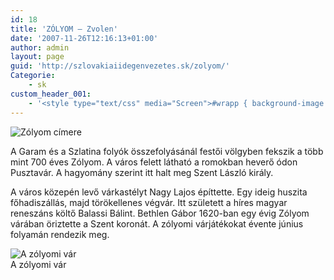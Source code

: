 ```yaml
---
id: 18
title: 'ZÓLYOM – Zvolen'
date: '2007-11-26T12:16:13+01:00'
author: admin
layout: page
guid: 'http://szlovakiaiidegenvezetes.sk/zolyom/'
Categorie:
    - sk
custom_header_001:
    - '<style type="text/css" media="Screen">#wrapp { background-image: url(http://szlovakiaiidegenvezetes.sk/wp-content/themes/sakura-fr/images/szlovakia-zolyom.jpg);}</style>'
---
```


![Zólyom címere](http://szlovakiaiidegenvezetes.sk/wp-content/uploads/2007/12/zolyom-cimer.png)

A Garam és a Szlatina folyók összefolyásánál festői völgyben fekszik a több mint 700 éves Zólyom. A város felett látható a romokban heverő ódon Pusztavár. A hagyomány szerint itt halt meg Szent László király.

A város közepén levő várkastélyt Nagy Lajos építtette. Egy ideig huszita főhadiszállás, majd törökellenes végvár. Itt született a híres magyar reneszáns költő Balassi Bálint. Bethlen Gábor 1620-ban egy évig Zólyom várában öriztette a Szent koronát. A zólyomi várjátékokat évente június folyamán rendezik meg.

![A zólyomi vár](http://szlovakiaiidegenvezetes.sk/wp-content/uploads/2007/12/zolyomi-var.jpg)  
A zólyomi vár